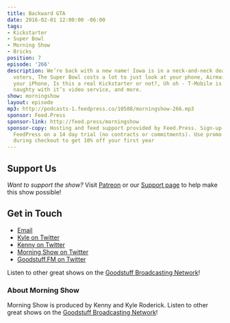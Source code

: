 ```yaml
---
title: Backward GTA
date: 2016-02-01 12:00:00 -06:00
tags:
- Kickstarter
- Super Bowl
- Morning Show
- Bricks
position: 7
episode: '266'
description: We’re back with a new name! Iowa is in a neck-and-neck dead heat with
  voters, The Super Bowl costs a lot to just look at your phone, Airmail is now on
  your iPhone, Is this a real Kickstarter or not?, Uh oh - T-Mobile is doing something
  naughty with it’s video service, and more.
show: morningshow
layout: episode
mp3: http://podcasts-1.feedpress.co/10588/morningshow-266.mp3
sponsor: Feed.Press
sponsor-link: http://feed.press/morningshow
sponsor-copy: Hosting and feed support provided by Feed.Press. Sign-up today and try
  FeedPress on a 14 day trial (no contracts or commitments). Use promo code `morningshow`
  during checkout to get 10% off your first year
---
```


## Support Us
*Want to support the show?* Visit [Patreon](http://patreon.com/morningshow) or our [Support page](http://goodstuff.fm/support) to help make this show possible!

## Get in Touch
* [Email](mailto:kyle@goodstuff.fm)
* [Kyle on Twitter](http://twitter.com/dogburps)
* [Kenny on Twitter](http://twitter.com/pizzarobotics)
* [Morning Show on Twitter](http://twitter.com/morningshowam)
* [Goodstuff.FM on Twitter](http://twitter.com/goodstufffm)

Listen to other great shows on the [Goodstuff Broadcasting Network](http://goodstuff.fm/shows)!

### About Morning Show
Morning Show is produced by Kenny and Kyle Roderick. Listen to other great shows on the [Goodstuff Broadcasting Network](http://goodstuff.fm/)!
